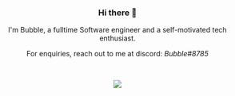 <h3 align="center"> Hi there 👋</h3>

<p align="center">
I'm Bubble, a fulltime Software engineer and a self-motivated tech enthusiast.
</p>

<p align="center">
For enquiries, reach out to me at discord: <i>Bubble#8785</i>
</p>

<br>

<p align="center">
  <img align="center"
      src="https://github-readme-stats.vercel.app/api/top-langs/?username=BubbleDK&layout=compact&theme=github_dark&hide_border=true"
  />
</p>
